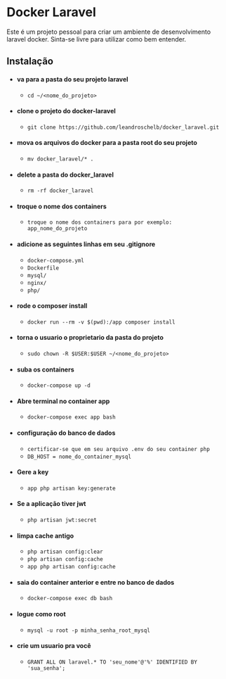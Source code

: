 # Docker Laravel

Este é um projeto pessoal para criar um ambiente de desenvolvimento laravel docker. Sinta-se livre para utilizar como bem entender.

## Instalação

 - #### va para a pasta do seu projeto laravel
     - `cd ~/<nome_do_projeto>`

 - #### clone o projeto do docker-laravel
     - `git clone https://github.com/leandroschelb/docker_laravel.git`

 - #### mova os arquivos do docker para a pasta root do seu projeto
     - `mv docker_laravel/* .`

 - #### delete a pasta do docker_laravel
     - `rm -rf docker_laravel`

 - #### troque o nome dos containers
    - `troque o nome dos containers para por exemplo: app_nome_do_projeto`

 - #### adicione as seguintes linhas em seu .gitignore
     - `docker-compose.yml`
     - `Dockerfile`
     - `mysql/`
     - `nginx/`
     - `php/`

 - #### rode o composer install
     - `docker run --rm -v $(pwd):/app composer install`

 - #### torna o usuario o proprietario da pasta do projeto
     - `sudo chown -R $USER:$USER ~/<nome_do_projeto>`

 - #### suba os containers
     - `docker-compose up -d`

 - #### Abre terminal no container app
     - `docker-compose exec app bash`

 - #### configuração do banco de dados
     - `certificar-se que em seu arquivo .env do seu container php`
     - `DB_HOST = nome_do_container_mysql`

 - #### Gere a key
     - `app php artisan key:generate`
 - #### Se a aplicação tiver jwt
     - `php artisan jwt:secret`
 - #### limpa cache antigo
     - `php artisan config:clear`
     - `php artisan config:cache`
     - `app php artisan config:cache`
     
 - #### saia do container anterior e entre no banco de dados
     - `docker-compose exec db bash`    
 - #### logue como root
     - `mysql -u root -p minha_senha_root_mysql`
 - #### crie um usuario pra você
     - `GRANT ALL ON laravel.* TO 'seu_nome'@'%' IDENTIFIED BY 'sua_senha';`
